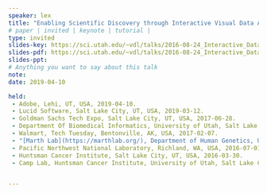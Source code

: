 ```yaml
---
speaker: lex
title: "Enabling Scientific Discovery through Interactive Visual Data Analysis"
# paper | invited | keynote | tutorial |
type: invited
slides-key: https://sci.utah.edu/~vdl/talks/2016-08-24_Interactive_Data_Analysis.key
slides-pdf: https://sci.utah.edu/~vdl/talks/2016-08-24_Interactive_Data_Analysis.pdf
slides-ppt:
# Anything you want to say about this talk
note:
date: 2019-04-10

held:       
 - Adobe, Lehi, UT, USA, 2019-04-10. 
 - Lucid Software, Salt Lake City, UT, USA, 2019-03-12.
 - Goldman Sachs Tech Expo, Salt Lake City, UT, USA, 2017-06-28.
 - Department Of Biomedical Informatics, University of Utah, Salt Lake City, UT, USA, 2017-04-06.
 - Walmart, Tech Tuesday, Bentonville, AK, USA, 2017-02-07.
 - "[Marth Lab](https://marthlab.org/), Department of Human Genetics, University of Utah, Salt Lake City, UT, USA, 2016-08-25."
 - Pacific Northwest National Laboratory, Richland, WA, USA, 2016-07-01.
 - Huntsman Cancer Institute, Salt Lake City, UT, USA, 2016-03-30.
 - Camp Lab, Huntsman Cancer Institute, University of Utah, Salt Lake City, UT, USA, 2015-11-23.


---
```






